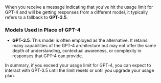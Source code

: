 When you receive a message indicating that you've hit the usage limit for GPT-4 and will be getting responses from a different model, it typically refers to a fallback to **GPT-3.5**.

### Models Used in Place of GPT-4

- **GPT-3.5**: This model is often employed as the alternative. It retains many capabilities of the GPT-4 architecture but may not offer the same depth of understanding, contextual awareness, or complexity in responses that GPT-4 can provide.

In summary, if you exceed your usage limit for GPT-4, you can expect to interact with GPT-3.5 until the limit resets or until you upgrade your usage plan.
